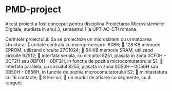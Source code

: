 # PMD-project
Acest proiect a fost conceput pentru disciplina Proiectarea Microsistemelor Digitale, studiata in anul 3, semestrul 1 la UPT-AC-CTI romana.

Cerintele proiectului:
Sa se proiecteze un microsistem cu urmatoarea structura:
 unitate centrala cu microprocesorul 8086;
 128 KB memorie EPROM, utilizand circuite 27C1024;
 64 KB memorie SRAM, utilizand circuite 62512;
 interfata seriala, cu circuitul 8251, plasata in zona 0CF0H – 0CF2H sau   0DF0H – 0DF2H,
in functie de pozitia microcomutatorului S1;
 interfata paralela, cu circuitul 8255, plasata in zona 0D50H – 0D56H sau 0B50H –
0B56H, in functie de pozitia microcomutatorului S2;
 minitastatura cu 16 contacte;
 8 led-uri;
 un modul de afisare cu segmente, cu 4 ranguri;
